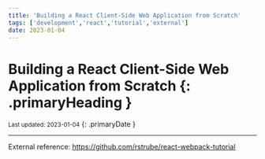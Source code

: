 ```yaml
---
title: 'Building a React Client-Side Web Application from Scratch'
tags: ['development','react','tutorial','external']
date: 2023-01-04
---
```

# Building a React Client-Side Web Application from Scratch {: .primaryHeading }
<small>Last updated: 2023-01-04</small>
{: .primaryDate }

---

External reference: <https://github.com/rstrube/react-webpack-tutorial>